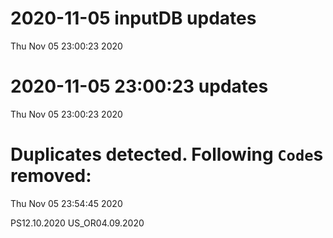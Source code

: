 
# 2020-11-05 inputDB updates 
 Thu Nov 05 23:00:23 2020 


# 2020-11-05 23:00:23 updates 
 Thu Nov 05 23:00:23 2020 


# Duplicates detected. Following `Code`s removed: 
 Thu Nov 05 23:54:45 2020 

PS12.10.2020
US_OR04.09.2020